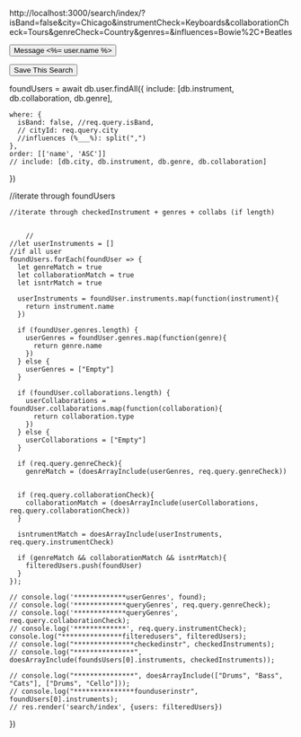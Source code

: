 http://localhost:3000/search/index/?isBand=false&city=Chicago&instrumentCheck=Keyboards&collaborationCheck=Tours&genreCheck=Country&genres=&influences=Bowie%2C+Beatles

  <div class="container">
  <form method="get" action="../messages/new/<%= user.id %>">
    <input type="submit" value="Message <%= user.name %>" />
  </form>
  
  <form method="post" action="../search/savesearch/<%= storedSearchString %>">
    <input type="submit" value="Save This Search"/>
  </form>

foundUsers = await db.user.findAll({
    include: [db.instrument, db.collaboration, db.genre],

 
    where: {
      isBand: false, //req.query.isBand,
      // cityId: req.query.city
      //influences (%___%): split(",")
    },
    order: [['name', 'ASC']]
    // include: [db.city, db.instrument, db.genre, db.collaboration]
  })

  //iterate through foundUsers
    
    //iterate through checkedInstrument + genres + collabs (if length)


        //
    //let userInstruments = []
    //if all user
    foundUsers.forEach(foundUser => {    
      let genreMatch = true 
      let collaborationMatch = true 
      let isntrMatch = true 

      userInstruments = foundUser.instruments.map(function(instrument){
        return instrument.name
      })

      if (foundUser.genres.length) {
        userGenres = foundUser.genres.map(function(genre){
          return genre.name
        })
      } else {
        userGenres = ["Empty"]
      }

      if (foundUser.collaborations.length) {
        userCollaborations = foundUser.collaborations.map(function(collaboration){
          return collaboration.type
        })
      } else {
        userCollaborations = ["Empty"]
      }

      if (req.query.genreCheck){
        genreMatch = (doesArrayInclude(userGenres, req.query.genreCheck))
    
      
      if (req.query.collaborationCheck){
        collaborationMatch = (doesArrayInclude(userCollaborations, req.query.collaborationCheck)) 
      }

      isntrumentMatch = doesArrayInclude(userInstruments, req.query.instrumentCheck)

      if (genreMatch && collaborationMatch && isntrMatch){
        filteredUsers.push(foundUser)
      }
    });  

    // console.log('*************userGenres', found);
    // console.log('*************queryGenres', req.query.genreCheck);
    // console.log('*************queryGenres', req.query.collaborationCheck);
    // console.log('*************', req.query.instrumentCheck);
    console.log("***************filteredusers", filteredUsers);
    // console.log("***************checkedinstr", checkedInstruments);
    // console.log("***************", doesArrayInclude(foundsUsers[0].instruments, checkedInstruments));

    // console.log("***************", doesArrayInclude(["Drums", "Bass", "Cats"], ["Drums", "Cello"]));
    // console.log("***************founduserinstr", foundUsers[0].instruments);
    // res.render('search/index', {users: filteredUsers})
  })